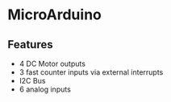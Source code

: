 # MicroArduino

## Features
* 4 DC Motor outputs
* 3 fast counter inputs via external interrupts
* I2C Bus
* 6 analog inputs
